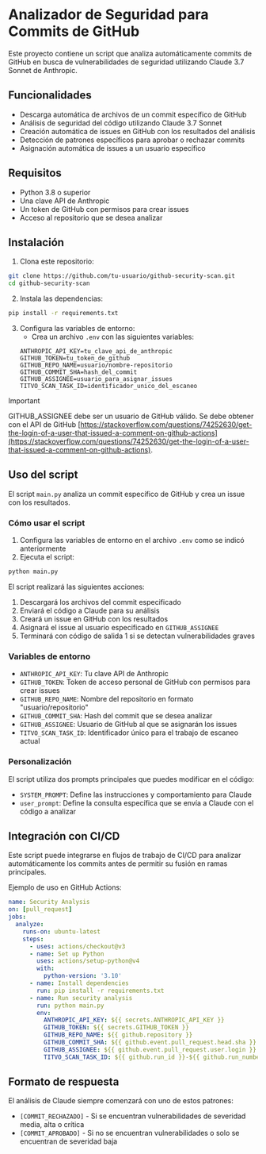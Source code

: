# Analizador de Seguridad para Commits de GitHub

Este proyecto contiene un script que analiza automáticamente commits de GitHub en busca de vulnerabilidades de seguridad utilizando Claude 3.7 Sonnet de Anthropic.

## Funcionalidades

- Descarga automática de archivos de un commit específico de GitHub
- Análisis de seguridad del código utilizando Claude 3.7 Sonnet
- Creación automática de issues en GitHub con los resultados del análisis
- Detección de patrones específicos para aprobar o rechazar commits
- Asignación automática de issues a un usuario específico

## Requisitos

- Python 3.8 o superior
- Una clave API de Anthropic
- Un token de GitHub con permisos para crear issues
- Acceso al repositorio que se desea analizar

## Instalación

1. Clona este repositorio:
```bash
git clone https://github.com/tu-usuario/github-security-scan.git
cd github-security-scan
```

2. Instala las dependencias:
```bash
pip install -r requirements.txt
```

3. Configura las variables de entorno:
   - Crea un archivo `.env` con las siguientes variables:
   ```
   ANTHROPIC_API_KEY=tu_clave_api_de_anthropic
   GITHUB_TOKEN=tu_token_de_github
   GITHUB_REPO_NAME=usuario/nombre-repositorio
   GITHUB_COMMIT_SHA=hash_del_commit
   GITHUB_ASSIGNEE=usuario_para_asignar_issues
   TITVO_SCAN_TASK_ID=identificador_unico_del_escaneo
   ```

> [!IMPORTANT]
> GITHUB_ASSIGNEE debe ser un usuario de GitHub válido. Se debe obtener con el API de GitHub [https://stackoverflow.com/questions/74252630/get-the-login-of-a-user-that-issued-a-comment-on-github-actions](https://stackoverflow.com/questions/74252630/get-the-login-of-a-user-that-issued-a-comment-on-github-actions).

## Uso del script

El script `main.py` analiza un commit específico de GitHub y crea un issue con los resultados.

### Cómo usar el script

1. Configura las variables de entorno en el archivo `.env` como se indicó anteriormente
2. Ejecuta el script:
```bash
python main.py
```

El script realizará las siguientes acciones:
1. Descargará los archivos del commit especificado
2. Enviará el código a Claude para su análisis
3. Creará un issue en GitHub con los resultados
4. Asignará el issue al usuario especificado en `GITHUB_ASSIGNEE`
5. Terminará con código de salida 1 si se detectan vulnerabilidades graves

### Variables de entorno

- `ANTHROPIC_API_KEY`: Tu clave API de Anthropic
- `GITHUB_TOKEN`: Token de acceso personal de GitHub con permisos para crear issues
- `GITHUB_REPO_NAME`: Nombre del repositorio en formato "usuario/repositorio"
- `GITHUB_COMMIT_SHA`: Hash del commit que se desea analizar
- `GITHUB_ASSIGNEE`: Usuario de GitHub al que se asignarán los issues
- `TITVO_SCAN_TASK_ID`: Identificador único para el trabajo de escaneo actual

### Personalización

El script utiliza dos prompts principales que puedes modificar en el código:

- `SYSTEM_PROMPT`: Define las instrucciones y comportamiento para Claude
- `user_prompt`: Define la consulta específica que se envía a Claude con el código a analizar

## Integración con CI/CD

Este script puede integrarse en flujos de trabajo de CI/CD para analizar automáticamente los commits antes de permitir su fusión en ramas principales.

Ejemplo de uso en GitHub Actions:
```yaml
name: Security Analysis
on: [pull_request]
jobs:
  analyze:
    runs-on: ubuntu-latest
    steps:
      - uses: actions/checkout@v3
      - name: Set up Python
        uses: actions/setup-python@v4
        with:
          python-version: '3.10'
      - name: Install dependencies
        run: pip install -r requirements.txt
      - name: Run security analysis
        run: python main.py
        env:
          ANTHROPIC_API_KEY: ${{ secrets.ANTHROPIC_API_KEY }}
          GITHUB_TOKEN: ${{ secrets.GITHUB_TOKEN }}
          GITHUB_REPO_NAME: ${{ github.repository }}
          GITHUB_COMMIT_SHA: ${{ github.event.pull_request.head.sha }}
          GITHUB_ASSIGNEE: ${{ github.event.pull_request.user.login }}
          TITVO_SCAN_TASK_ID: ${{ github.run_id }}-${{ github.run_number }}
```

## Formato de respuesta

El análisis de Claude siempre comenzará con uno de estos patrones:
- `[COMMIT_RECHAZADO]` - Si se encuentran vulnerabilidades de severidad media, alta o crítica
- `[COMMIT_APROBADO]` - Si no se encuentran vulnerabilidades o solo se encuentran de severidad baja